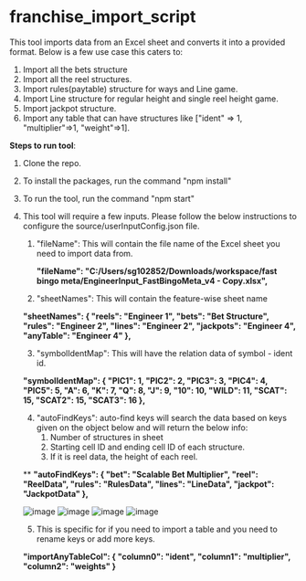 # franchise_import_script
This tool imports data from an Excel sheet and converts it into a provided format. Below is a few use case this caters to:
1. Import all the bets structure
2. Import all the reel structures.
3. Import rules(paytable) structure for ways and Line game.
4. Import Line structure for regular height and single reel height game.
5. Import jackpot structure.
6. Import any table that can have structures like ["ident" => 1, "multiplier"=>1, "weight"=>1]. 

**Steps to run tool**:
1. Clone the repo.
2. To install the packages, run the command "npm install"
3. To run the tool, run the command "npm start"
4. This tool will require a few inputs. Please follow the below instructions to configure the source/userInputConfig.json file.
    1. "fileName": This will contain the file name of the Excel sheet you need to import data from.
      
        **"fileName": "C:/Users/sg102852/Downloads/workspace/fast bingo meta/EngineerInput_FastBingoMeta_v4 - Copy.xlsx",**  
    
    2. "sheetNames": This will contain the feature-wise sheet name 

     **"sheetNames": {
        "reels": "Engineer 1",
        "bets": "Bet Structure",
        "rules": "Engineer 2",
        "lines": "Engineer 2",
        "jackpots": "Engineer 4",
        "anyTable": "Engineer 4"
    },**

   
   3. "symbolIdentMap": This will have the relation data of symbol - ident id.

   **"symbolIdentMap": {
        "PIC1": 1,
        "PIC2": 2,
        "PIC3": 3,
        "PIC4": 4,
        "PIC5": 5,
        "A": 6,
        "K": 7,
        "Q": 8,
        "J": 9,
        "10": 10,
        "WILD": 11,
        "SCAT": 15,
        "SCAT2": 15,
        "SCAT3": 16
    },**
  
  
      4. "autoFindKeys": auto-find keys will search the data based on keys given on the object below and will return the below info:
          1. Number of structures in sheet
          2. Starting cell ID and ending cell ID of each structure.
          3. If it is reel data, the height of each reel. 
    
      **  **"autoFindKeys": {
            "bet": "Scalable Bet Multiplier",
            "reel": "ReelData",
            "rules": "RulesData",
            "lines": "LineData",
            "jackpot": "JackpotData"
        },**

   
    ![image](https://github.com/ShubhamGupta-BigFish/franchise_import_script/assets/133100535/1f74e044-4daa-4068-8cbc-f9f7160bd1b0)
   ![image](https://github.com/ShubhamGupta-BigFish/franchise_import_script/assets/133100535/f44e90c2-1bb8-4d77-9968-6d4a76ca2408)
   ![image](https://github.com/ShubhamGupta-BigFish/franchise_import_script/assets/133100535/9382d36b-a1da-4c3a-89bf-318966ddf4f5)
   ![image](https://github.com/ShubhamGupta-BigFish/franchise_import_script/assets/133100535/86887057-3730-4fd2-9fb1-d2e39d641a43)






      
      5. This is specific for if you need to import a table and you need to rename keys or add more keys. 
    
      **"importAnyTableCol": {
            "column0": "ident",
            "column1": "multiplier",
            "column2": "weights"
        }** 
